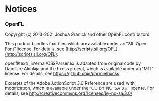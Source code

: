 Notices
=======

### OpenFL
Copyright (c) 2013-2021 Joshua Granick and other OpenFL contributors

This product bundles font files which are available under an "SIL Open Font"
license. For details, see [http://scripts.sil.org/OFL](http://scripts.sil.org/OFL).

openfl/text/_internal/CSSParser.hx is adapted from original code by Damilare Akinlaja
and the hxcss project, which is available under an "MIT" license. For details, see
https://github.com/darmie/hxcss

Excerpts of the Adobe ActionScript 3.0 Reference are used, with modification,
which is available under the "CC BY-NC-SA 3.0" license. For details, see
http://creativecommons.org/licenses/by-nc-sa/3.0/

